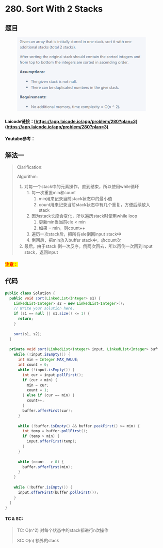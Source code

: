 # 280. Sort With 2 Stacks

## 题目

<figure><img src="../../.gitbook/assets/image (6) (2) (1).png" alt=""><figcaption></figcaption></figure>

#### Laicode链接：[https://app.laicode.io/app/problem/280?plan=3](https://app.laicode.io/app/problem/280?plan=3)

#### Youtube参考：

## 解法一

> Clarification:&#x20;
>
> Algorithm:&#x20;
>
> 1. 对每一个stack中的元素操作，直到结束，所以使用while循环
>    1. 每一次重置min和count
>       1. min用来记录当前stack状态中的最小值
>       2. count用来记录当前stack状态中有几个重复，方便后续放入stack
>    2. 因为stack长度会变化，所以遍历stack时使用while loop
>       1. 更新min当当前ele < min
>       2. 如果 = min，则count++
>    3. 遍历一次stack后，把所有ele倒回input stack中
>    4. 倒回后，把min放入buffer stack中，放count次
> 2. 最后，由于stack 倒一次反序，倒两次回去，所以再倒一次回到input stack，返回input

#### <mark style="color:red;">注意：</mark>

## 代码

```java
public class Solution {
  public void sort(LinkedList<Integer> s1) {
    LinkedList<Integer> s2 = new LinkedList<Integer>();
    // Write your solution here.
    if (s1 == null || s1.size() <= 1) {
      return;
    }

    sort(s1, s2);
  }

  private void sort(LinkedList<Integer> input, LinkedList<Integer> buffer) {
    while (!input.isEmpty()) {
      int min = Integer.MAX_VALUE;
      int count = 0;
      while (!input.isEmpty()) {
        int cur = input.pollFirst();
        if (cur < min) {
          min = cur;
          count = 1;
        } else if (cur == min) {
          count++;
        }
        buffer.offerFirst(cur);
      }

      while (!buffer.isEmpty() && buffer.peekFirst() >= min) {
        int temp = buffer.pollFirst();
        if (temp > min) {
          input.offerFirst(temp);
        }
      }

      while (count-- > 0) {
        buffer.offerFirst(min);
      }
    }

    while (!buffer.isEmpty()) {
      input.offerFirst(buffer.pollFirst());
    }
  }
}
```

#### TC & SC:&#x20;

> TC: O(n^2) 对每个状态中的stack都进行n次操作
>
> SC: O(n) 额外的stack
